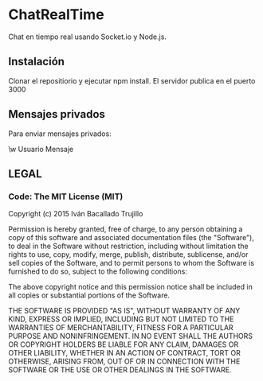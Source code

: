 # ChatRealTime
Chat en tiempo real usando Socket.io y Node.js. 

## Instalación

Clonar el repositiorio y ejecutar npm install. El servidor publica en el puerto 3000

## Mensajes privados

Para enviar mensajes privados:

\w Usuario Mensaje

## LEGAL

### Code: The MIT License (MIT)

Copyright (c) 2015 Iván Bacallado Trujillo

Permission is hereby granted, free of charge, to any person obtaining a copy
of this software and associated documentation files (the "Software"), to deal
in the Software without restriction, including without limitation the rights
to use, copy, modify, merge, publish, distribute, sublicense, and/or sell
copies of the Software, and to permit persons to whom the Software is
furnished to do so, subject to the following conditions:

The above copyright notice and this permission notice shall be included in
all copies or substantial portions of the Software.

THE SOFTWARE IS PROVIDED "AS IS", WITHOUT WARRANTY OF ANY KIND, EXPRESS OR
IMPLIED, INCLUDING BUT NOT LIMITED TO THE WARRANTIES OF MERCHANTABILITY,
FITNESS FOR A PARTICULAR PURPOSE AND NONINFRINGEMENT. IN NO EVENT SHALL THE
AUTHORS OR COPYRIGHT HOLDERS BE LIABLE FOR ANY CLAIM, DAMAGES OR OTHER
LIABILITY, WHETHER IN AN ACTION OF CONTRACT, TORT OR OTHERWISE, ARISING FROM,
OUT OF OR IN CONNECTION WITH THE SOFTWARE OR THE USE OR OTHER DEALINGS IN
THE SOFTWARE.

